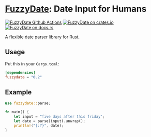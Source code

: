 # [FuzzyDate][docsrs]: Date Input for Humans


[![FuzzyDate Github Actions][gh-image]][gh-checks]
[![FuzzyDate on crates.io][cratesio-image]][cratesio]
[![FuzzyDate on docs.rs][docsrs-image]][docsrs]

[gh-image]: https://github.com/DevinVS/fuzzydate/actions/workflows/tests.yml/badge.svg
[gh-checks]: https://github.com/DevinVS/fuzzydate/actions/workflows/tests.yml
[cratesio-image]: https://img.shields.io/crates/v/fuzzydate.svg
[cratesio]: https://crates.io/crates/fuzzydate
[docsrs-image]: https://docs.rs/fuzzydate/badge.svg
[docsrs]: https://docs.rs/fuzzydate

A flexible date parser library for Rust.

## Usage

Put this in your `Cargo.toml`:

```toml
[dependencies]
fuzzydate = "0.2"
```

## Example

```rust
use fuzzydate::parse;

fn main() {
    let input = "five days after this friday";
    let date = parse(input).unwrap();
    println!("{:?}", date);
}
```
